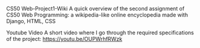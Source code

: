 CS50 Web-Project1-Wiki
A quick overview of the second assignment of CS50 Web Programming: a wikipedia-like online encyclopedia made with Django, HTML, CSS

Youtube Video
A short video where I go through the required specifications of the project: https://youtu.be/OUPWrhfRWzk